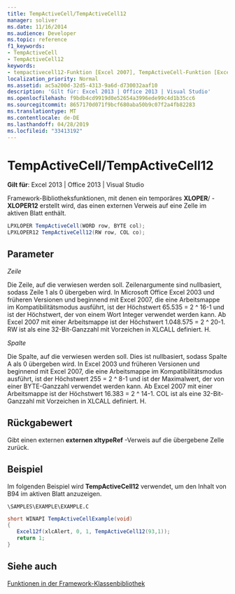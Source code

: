 ```yaml
---
title: TempActiveCell/TempActiveCell12
manager: soliver
ms.date: 11/16/2014
ms.audience: Developer
ms.topic: reference
f1_keywords:
- TempActiveCell
- TempActiveCell12
keywords:
- tempactivecell12-Funktion [Excel 2007], TempActiveCell-Funktion [Excel 2007]
localization_priority: Normal
ms.assetid: ac5a200d-32d5-4313-9a6d-d730032aaf10
description: 'Gilt für: Excel 2013 | Office 2013 | Visual Studio'
ms.openlocfilehash: f9bdb4cd9919d0e52654a3996ede99c4d1b35cc6
ms.sourcegitcommit: 8657170d071f9bcf680aba50b9c07f2a4fb82283
ms.translationtype: MT
ms.contentlocale: de-DE
ms.lasthandoff: 04/28/2019
ms.locfileid: "33413192"
---
```

# <a name="tempactivecelltempactivecell12"></a>TempActiveCell/TempActiveCell12

 **Gilt für**: Excel 2013 | Office 2013 | Visual Studio 
  
Framework-Bibliotheksfunktionen, mit denen ein temporäres **XLOPER**/ -**XLOPER12** erstellt wird, das einen externen Verweis auf eine Zelle im aktiven Blatt enthält. 
  
```cs
LPXLOPER TempActiveCell(WORD row, BYTE col);
LPXLOPER12 TempActiveCell12(RW row, COL co);
```

## <a name="parameters"></a>Parameter

 _Zeile_
  
Die Zeile, auf die verwiesen werden soll. Zeilenargumente sind nullbasiert, sodass Zeile 1 als 0 übergeben wird. In Microsoft Office Excel 2003 und früheren Versionen und beginnend mit Excel 2007, die eine Arbeitsmappe im Kompatibilitätsmodus ausführt, ist der Höchstwert 65.535 = 2 ^ 16-1 und ist der Höchstwert, der von einem Wort Integer verwendet werden kann. Ab Excel 2007 mit einer Arbeitsmappe ist der Höchstwert 1.048.575 = 2 ^ 20-1. RW ist als eine 32-Bit-Ganzzahl mit Vorzeichen in XLCALL definiert. H.
  
 _Spalte_
  
Die Spalte, auf die verwiesen werden soll. Dies ist nullbasiert, sodass Spalte A als 0 übergeben wird. In Excel 2003 und früheren Versionen und beginnend mit Excel 2007, die eine Arbeitsmappe im Kompatibilitätsmodus ausführt, ist der Höchstwert 255 = 2 ^ 8-1 und ist der Maximalwert, der von einer BYTE-Ganzzahl verwendet werden kann. Ab Excel 2007 mit einer Arbeitsmappe ist der Höchstwert 16.383 = 2 ^ 14-1. COL ist als eine 32-Bit-Ganzzahl mit Vorzeichen in XLCALL definiert. H.
  
## <a name="return-value"></a>Rückgabewert

Gibt einen externen **externen xltypeRef** -Verweis auf die übergebene Zelle zurück. 
  
## <a name="example"></a>Beispiel

Im folgenden Beispiel wird **TempActiveCell12** verwendet, um den Inhalt von B94 im aktiven Blatt anzuzeigen. 
  
 `\SAMPLES\EXAMPLE\EXAMPLE.C`
  
```cs
short WINAPI TempActiveCellExample(void)
{
   Excel12f(xlcAlert, 0, 1, TempActiveCell12(93,1));
   return 1;
}
```

## <a name="see-also"></a>Siehe auch



[Funktionen in der Framework-Klassenbibliothek](functions-in-the-framework-library.md)

